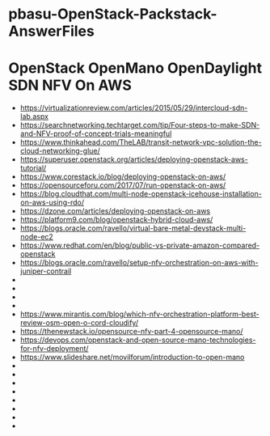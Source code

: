 # pbasu-OpenStack-Packstack-AnswerFiles

# OpenStack OpenMano OpenDaylight SDN NFV On AWS
* https://virtualizationreview.com/articles/2015/05/29/intercloud-sdn-lab.aspx
* https://searchnetworking.techtarget.com/tip/Four-steps-to-make-SDN-and-NFV-proof-of-concept-trials-meaningful
* https://www.thinkahead.com/TheLAB/transit-network-vpc-solution-the-cloud-networking-glue/
* https://superuser.openstack.org/articles/deploying-openstack-aws-tutorial/
* https://www.corestack.io/blog/deploying-openstack-on-aws/
* https://opensourceforu.com/2017/07/run-openstack-on-aws/
* https://blog.cloudthat.com/multi-node-openstack-icehouse-installation-on-aws-using-rdo/
* https://dzone.com/articles/deploying-openstack-on-aws
* https://platform9.com/blog/openstack-hybrid-cloud-aws/
* https://blogs.oracle.com/ravello/virtual-bare-metal-devstack-multi-node-ec2
* https://www.redhat.com/en/blog/public-vs-private-amazon-compared-openstack
* https://blogs.oracle.com/ravello/setup-nfv-orchestration-on-aws-with-juniper-contrail
* 
* 
* 
* 
* https://www.mirantis.com/blog/which-nfv-orchestration-platform-best-review-osm-open-o-cord-cloudify/
* https://thenewstack.io/opensource-nfv-part-4-opensource-mano/
* https://devops.com/openstack-and-open-source-mano-technologies-for-nfv-deployment/
* https://www.slideshare.net/movilforum/introduction-to-open-mano
* 
* 
* 
* 
* 
* 
* 
* 
